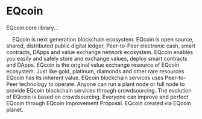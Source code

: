 # EQcoin
EQcoin core library...
<p>
&nbsp;&nbsp;&nbsp;&nbsp;EQcoin is next generation blockchain ecosystem. EQcoin is open source, shared, distributed public digital ledger, Peer-to-Peer electronic cash, smart contracts, DApps and value exchange network ecosystem. EQcoin enables you easily and safely store and exchange values, deploy smart contracts and DApps. EQcoin is the original value exchange resource of EQcoin ecosystem. Just like gold, platinum, diamonds and other rare resources EQcoin has its inherent value. EQcoin blockchain services uses Peer-to-Peer technology to operate. Anyone can run a plant node or full node to provide EQcoin blockchain services through crowdsourcing. The evolution of EQcoin is based on crowdsourcing. Everyone can improve and perfect EQcoin through EQcoin Improvement Proposal. EQcoin created via EQcoin planet.
